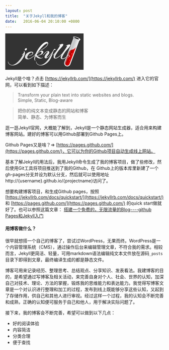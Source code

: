 ```yaml
---
layout: post
title:  "关于Jekyll和我的博客"
date:   2016-06-04 20:10:00 +0800
---
```


![Jekyll logo](/images/jekyll-logo.png "Jekyll")

Jekyll是个啥？点击 [https://jekyllrb.com/](https://jekyllrb.com/) 进入它的官网，可以看到如下描述：

> Transform your plain text into static websites and blogs.   
Simple, Static, Blog-aware

> 把你的纯文本变成静态的网站和博客   
简单、静态、为博客而生

逛一逛Jekyll官网，大概能了解到，Jekyll是一个静态网站生成器，适合用来构建博客网站。建好的博客可以用Github部署到Github Pages上。

Github Pages又是啥？=> [https://pages.github.com/](https://pages.github.com/)，它可以为你的Github项目自动生成线上网站。

基本了解Jekyll的用法后，我用Jekyll命令生成了我的博客项目，做了些修改，然后使用Git工具将项目推送到了我的Github，在 Github上的版本库里新建了一个gh-pages分支并设为默认分支，然后就可以使用地址http://{username}.github.io/{projectname}访问了。

想要构建博客项目，和生成Github pages，按照 [https://jekyllrb.com/docs/quickstart/](https://jekyllrb.com/docs/quickstart/) 和 [https://pages.github.com/](https://pages.github.com/) 的quick start做就好了。也可以参照这篇文章： [搭建一个免费的，无限流量的Blog----github Pages和Jekyll入门](http://www.ruanyifeng.com/blog/2012/08/blogging_with_jekyll.html)

#### 用博客做什么？

很早就想搭一个自己的博客了，尝试过WordPress，无果而终。WordPress是一个内容管理系统（CMS），通过操作后台来编辑管理文章，不符合我的需求。相较而言，Jekyll更简洁、轻量，可用markdown语法编辑纯文本文件放在源码`_posts`目录下即得到文章，最终编译生成的都是静态文件。

博客可用来记录经历、整理思考、总结观点、分享知识、发表看法。我建博客的目的，是希望通过写博客及相关活动，来完善自身对个人、社会、世界的认知，加深自己对技术、理论、方法的掌握，锻炼我的思维能力和表达能力。我觉得写博客文章是一个对认识进行整理和加工的过程，发布到线上既能够分享这些认知，又起到了存储作用，供自己和其他人进行审视。经过这样一个过程，我的认知会不断完善和成熟，正确的认知便可服务于自己和他人，用于解决实际问题了。

接下来，我的博客会不断完善，希望可以做到以下几点：

- 好的阅读体验
- 内容简洁
- 分类合理
- 便于查找